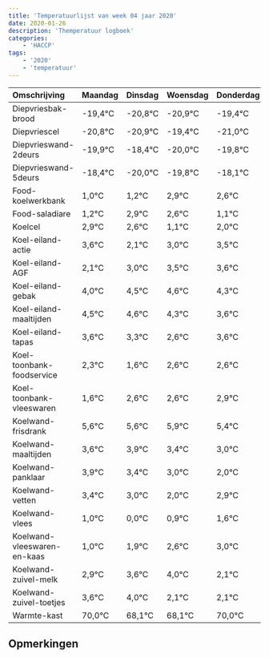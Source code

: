 ```yaml
---
title: 'Temperatuurlijst van week 04 jaar 2020'
date: 2020-01-26
description: 'Themperatuur logboek'
categories:
    - 'HACCP'
tags:
    - '2020'
    - 'temperatuur'
---
```

|Omschrijving|Maandag|Dinsdag|Woensdag|Donderdag|Vrijdag|Zaterdag|Zondag|
|:---|:---|:---|:---|:---|:---|:---|:---|
|Diepvriesbak-brood|-19,4°C|-20,8°C|-20,9°C|-19,4°C|-21,0°C|-20,8°C|-19,1°C|
|Diepvriescel|-20,8°C|-20,9°C|-19,4°C|-21,0°C|-20,8°C|-19,1°C|-19,4°C|
|Diepvrieswand-2deurs|-19,9°C|-18,4°C|-20,0°C|-19,8°C|-18,1°C|-18,4°C|-19,9°C|
|Diepvrieswand-5deurs|-18,4°C|-20,0°C|-19,8°C|-18,1°C|-18,4°C|-19,9°C|-19,0°C|
|Food-koelwerkbank|1,0°C|1,2°C|2,9°C|2,6°C|1,1°C|2,0°C|2,5°C|
|Food-saladiare|1,2°C|2,9°C|2,6°C|1,1°C|2,0°C|2,5°C|2,6°C|
|Koelcel|2,9°C|2,6°C|1,1°C|2,0°C|2,5°C|2,6°C|2,3°C|
|Koel-eiland-actie|3,6°C|2,1°C|3,0°C|3,5°C|3,6°C|3,3°C|2,6°C|
|Koel-eiland-AGF|2,1°C|3,0°C|3,5°C|3,6°C|3,3°C|2,6°C|3,6°C|
|Koel-eiland-gebak|4,0°C|4,5°C|4,6°C|4,3°C|3,6°C|4,6°C|4,6°C|
|Koel-eiland-maaltijden|4,5°C|4,6°C|4,3°C|3,6°C|4,6°C|4,6°C|4,9°C|
|Koel-eiland-tapas|3,6°C|3,3°C|2,6°C|3,6°C|3,6°C|3,9°C|3,4°C|
|Koel-toonbank-foodservice|2,3°C|1,6°C|2,6°C|2,6°C|2,9°C|2,4°C|2,0°C|
|Koel-toonbank-vleeswaren|1,6°C|2,6°C|2,6°C|2,9°C|2,4°C|2,0°C|1,0°C|
|Koelwand-frisdrank|5,6°C|5,6°C|5,9°C|5,4°C|5,0°C|4,0°C|4,9°C|
|Koelwand-maaltijden|3,6°C|3,9°C|3,4°C|3,0°C|2,0°C|2,9°C|3,6°C|
|Koelwand-panklaar|3,9°C|3,4°C|3,0°C|2,0°C|2,9°C|3,6°C|4,0°C|
|Koelwand-vetten|3,4°C|3,0°C|2,0°C|2,9°C|3,6°C|4,0°C|2,1°C|
|Koelwand-vlees|1,0°C|0,0°C|0,9°C|1,6°C|2,0°C|0,1°C|0,1°C|
|Koelwand-vleeswaren-en-kaas|1,0°C|1,9°C|2,6°C|3,0°C|1,1°C|1,1°C|3,0°C|
|Koelwand-zuivel-melk|2,9°C|3,6°C|4,0°C|2,1°C|2,1°C|4,0°C|3,6°C|
|Koelwand-zuivel-toetjes|3,6°C|4,0°C|2,1°C|2,1°C|4,0°C|3,6°C|3,6°C|
|Warmte-kast|70,0°C|68,1°C|68,1°C|70,0°C|69,6°C|69,6°C|68,9°C|

## Opmerkingen


